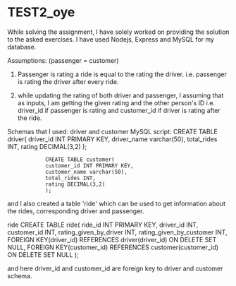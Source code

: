 # TEST2_oye

While solving the assignment, I have solely worked on providing the solution to the asked exercises. I have used Nodejs, Express and MySQL for my database.

Assumptions: (passenger = customer)

1. Passenger is rating a ride is equal to the rating the driver. i.e. passenger is rating the driver after every ride.

2. while updating the rating of both driver and passenger, I assuming that as inputs, I am getting the given rating and the other person's ID i.e. driver_id if passenger is rating and customer_id if driver is rating after the ride.


Schemas that I used:
driver and customer
MySQL script: CREATE TABLE driver(
				driver_id INT PRIMARY KEY,
				driver_name varchar(50),
				total_rides INT,
				rating DECIMAL(3,2)
				);

				CREATE TABLE customer(
				customer_id INT PRIMARY KEY,
				customer_name varchar(50),
				total_rides INT,
				rating DECIMAL(3,2)
				);

and I also created a table 'ride' which can be used to get information about the rides, corresponding driver and passenger. 

ride 			CREATE TABLE ride(
				ride_id INT PRIMARY KEY,
				driver_id INT,
				customer_id INT,
				rating_given_by_driver INT,
				rating_given_by_customer INT,
        FOREIGN KEY(driver_id) REFERENCES driver(driver_id) ON DELETE SET NULL,
				FOREIGN KEY(customer_id) REFERENCES customer(customer_id) ON DELETE SET NULL
				);
        
and here driver_id and customer_id are foreign key to driver and customer schema.

